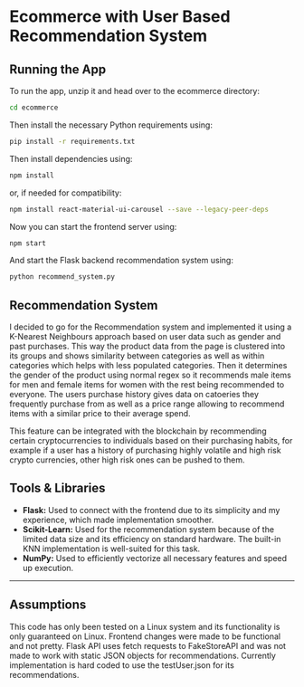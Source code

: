 # Ecommerce with User Based Recommendation System

## Running the App
To run the app, unzip it and head over to the ecommerce directory:

```bash
cd ecommerce
```

Then install the necessary Python requirements using:

```bash
pip install -r requirements.txt
```

Then install dependencies using:

```bash
npm install
```
or, if needed for compatibility:

```bash
npm install react-material-ui-carousel --save --legacy-peer-deps
```

Now you can start the frontend server using:

```bash
npm start
```

And start the Flask backend recommendation system using:

```bash
python recommend_system.py
```


## Recommendation System
I decided to go for the Recommendation system and implemented it using a K-Nearest Neighbours approach based on user data such as gender and past purchases. This way the product data from the page is clustered into its groups and shows similarity between categories as well as within categories which helps with less populated categories. Then it determines the gender of the product using normal regex so it recommends male items for men and female items for women with the rest being recommended to everyone. The users purchase history gives data on catoeries they frequently purchase from as well as a price range allowing to recommend items with a similar price to their average spend. 

This feature can be integrated with the blockchain by recommending certain cryptocurrencies to individuals based on their purchasing habits, for example if a user has a history of purchasing highly volatile and high risk crypto currencies, other high risk ones can be pushed to them.

## Tools & Libraries

- **Flask:** Used to connect with the frontend due to its simplicity and my experience, which made implementation smoother.
- **Scikit-Learn:** Used for the recommendation system because of the limited data size and its efficiency on standard hardware. The built-in KNN implementation is well-suited for this task.
- **NumPy:** Used to efficiently vectorize all necessary features and speed up execution.

---

## Assumptions
This code has only been tested on a Linux system and its functionality is only guaranteed on Linux. Frontend changes were made to be functional and not pretty. Flask API uses fetch requests to FakeStoreAPI and was not made to work with static JSON objects for recommendations. Currently implementation is hard coded to use the testUser.json for its recommendations.

